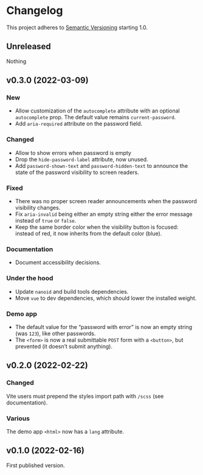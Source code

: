 # Changelog

This project adheres to [Semantic Versioning](https://semver.org/spec/v2.0.0.html) starting 1.0.

## Unreleased

Nothing

## v0.3.0 (2022-03-09)

### New

- Allow customization of the `autocomplete` attribute with an optional `autocomplete` prop. The default value remains `current-password`.
- Add `aria-required` attribute on the password field.

### Changed

- Allow to show errors when password is empty
- Drop the `hide-password-label` attribute, now unused.
- Add `password-shown-text` and `password-hidden-text` to announce the state of the password visibility to screen readers.

### Fixed

- There was no proper screen reader announcements when the password visibility changes.
- Fix `aria-invalid` being either an empty string either the error message instead of `true` or `false`.
- Keep the same border color when the visibility button is focused: instead of red, it now inherits from the default color (blue).

### Documentation

- Document accessibility decisions.

### Under the hood

- Update `nanoid` and build tools dependencies.
- Move `vue` to dev dependencies, which should lower the installed weight.

### Demo app

- The default value for the “password with error” is now an empty string (was `123`), like other passwords.
- The `<form>` is now a real submittable `POST` form with a `<button>`, but prevented (it doesn’t submit anything).

## v0.2.0 (2022-02-22)

### Changed

Vite users must prepend the styles import path with `/scss` (see documentation).

### Various

The demo app `<html>` now has a `lang` attribute.

## v0.1.0 (2022-02-16)

First published version.
